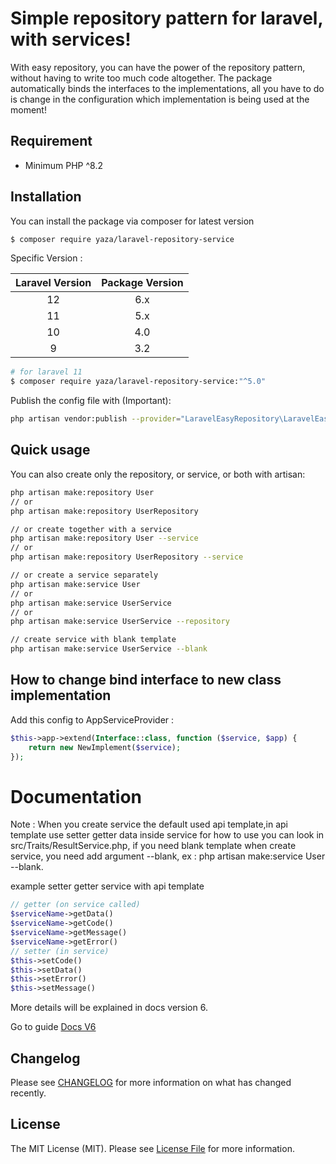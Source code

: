 # Simple repository pattern for laravel, with services!

With easy repository, you can have the power of the repository pattern, without having to write too much code altogether. The package automatically binds the interfaces to the implementations, all you have to do is change in the configuration which implementation is being used at the moment!

## Requirement

- Minimum PHP ^8.2

## Installation

You can install the package via composer for latest version
```bash
$ composer require yaza/laravel-repository-service
```

Specific Version :

| Laravel Version |  Package Version   |
|:---------------:|:------------------:|
|       12        |        6.x         |
|       11        |        5.x         |
|       10        |        4.0         |
  | 9              | 3.2                |
```bash
# for laravel 11
$ composer require yaza/laravel-repository-service:"^5.0"
```

Publish the config file with (Important):

```bash
php artisan vendor:publish --provider="LaravelEasyRepository\LaravelEasyRepositoryServiceProvider" --tag="easy-repository-config"
```

## Quick usage

You can also create only the repository, or service, or both with artisan:

```bash
php artisan make:repository User
// or
php artisan make:repository UserRepository

// or create together with a service
php artisan make:repository User --service
// or
php artisan make:repository UserRepository --service

// or create a service separately
php artisan make:service User
// or
php artisan make:service UserService
// or
php artisan make:service UserService --repository

// create service with blank template
php artisan make:service UserService --blank

```

## How to change bind interface to new class implementation
Add this config to AppServiceProvider :
```php
$this->app->extend(Interface::class, function ($service, $app) {
    return new NewImplement($service);
});
```

# Documentation
Note : When you create service the default used api template,in api template use setter getter data inside service for how to use you can look in src/Traits/ResultService.php, if you need blank template when create service, you need add argument --blank, ex : php artisan make:service User --blank.

example setter getter service with api template
```php
// getter (on service called)
$serviceName->getData()
$serviceName->getCode()
$serviceName->getMessage()
$serviceName->getError()
// setter (in service)
$this->setCode()
$this->setData()
$this->setError()
$this->setMessage()
```
More details will be explained in docs version 6.

Go to guide [Docs V6](https://yaza-putu.github.io/laravel-service-repository-pattern-guide/)

## Changelog

Please see [CHANGELOG](CHANGELOG.md) for more information on what has changed recently.

## License

The MIT License (MIT). Please see [License File](LICENSE.md) for more information.

